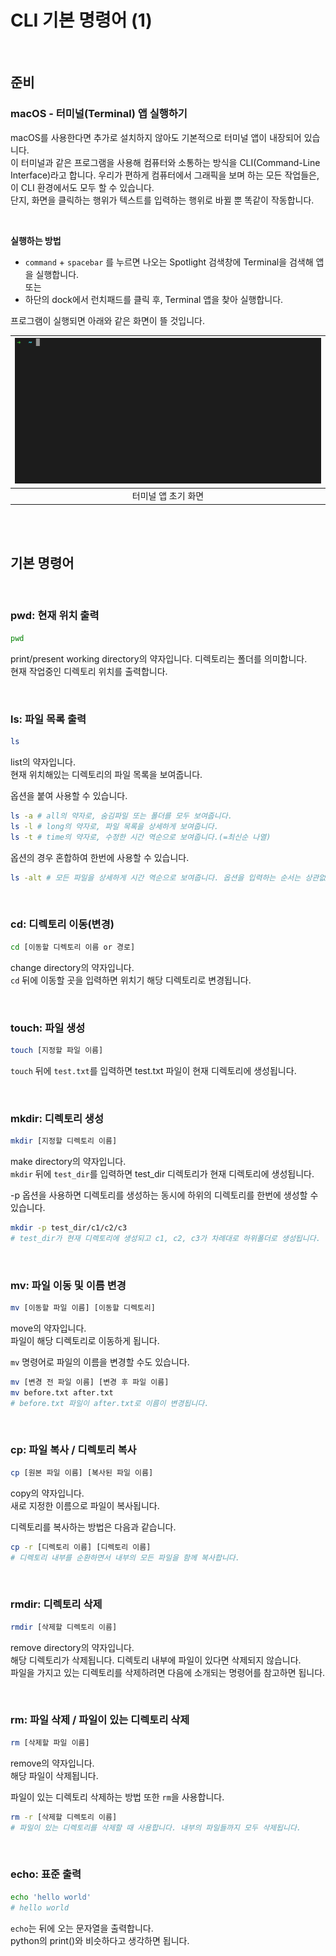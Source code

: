 # CLI 기본 명령어 (1)

<br>

## 준비
### macOS - 터미널(Terminal) 앱 실행하기
macOS를 사용한다면 추가로 설치하지 않아도 기본적으로 터미널 앱이 내장되어 있습니다.  
이 터미널과 같은 프로그램을 사용해 컴퓨터와 소통하는 방식을 CLI(Command-Line Interface)라고 합니다. 우리가 편하게 컴퓨터에서 그래픽을 보며 하는 모든 작업들은, 이 CLI 환경에서도 모두 할 수 있습니다.  
단지, 화면을 클릭하는 행위가 텍스트를 입력하는 행위로 바뀔 뿐 똑같이 작동합니다.

<br>

**실행하는 방법**
- `command` + `spacebar` 를 누르면 나오는 Spotlight 검색창에 Terminal을 검색해 앱을 실행합니다.  
또는
- 하단의 dock에서 런치패드를 클릭 후, Terminal 앱을 찾아 실행합니다.
  
프로그램이 실행되면 아래와 같은 화면이 뜰 것입니다.

|![terminal initial screen](./img/initial.png)|
|:--:|
|터미널 앱 초기 화면|

<br>
<br>

## 기본 명령어

<br>

### pwd: 현재 위치 출력
```bash
pwd
```
print/present working directory의 약자입니다. 디렉토리는 폴더를 의미합니다.  
현재 작업중인 디렉토리 위치를 출력합니다.

<br>

### ls: 파일 목록 출력
```bash
ls
```
list의 약자입니다.  
현재 위치해있는 디렉토리의 파일 목록을 보여줍니다.

옵션을 붙여 사용할 수 있습니다.  
```bash
ls -a # all의 약자로, 숨김파일 또는 폴더를 모두 보여줍니다.
ls -l # long의 약자로, 파일 목록을 상세하게 보여줍니다.
ls -t # time의 약자로, 수정한 시간 역순으로 보여줍니다.(=최신순 나열)
```
옵션의 경우 혼합하여 한번에 사용할 수 있습니다.  
```bash
ls -alt # 모든 파일을 상세하게 시간 역순으로 보여줍니다. 옵션을 입력하는 순서는 상관없습니다.
```

<br>

### cd: 디렉토리 이동(변경)
```bash
cd [이동할 디렉토리 이름 or 경로]
```
change directory의 약자입니다.  
`cd` 뒤에 이동할 곳을 입력하면 위치기 해당 디렉토리로 변경됩니다.

<br>

### touch: 파일 생성
```bash
touch [지정할 파일 이름]
```
`touch` 뒤에 `test.txt`를 입력하면 test.txt 파일이 현재 디렉토리에 생성됩니다.

<br>

### mkdir: 디렉토리 생성
```bash
mkdir [지정할 디렉토리 이름]
```
make directory의 약자입니다.  
`mkdir` 뒤에 `test_dir`를 입력하면 test_dir 디렉토리가 현재 디렉토리에 생성됩니다.

-p 옵션을 사용하면 디렉토리를 생성하는 동시에 하위의 디렉토리를 한번에 생성할 수 있습니다.

```bash
mkdir -p test_dir/c1/c2/c3
# test_dir가 현재 디렉토리에 생성되고 c1, c2, c3가 차례대로 하위폴더로 생성됩니다.
```

<br>

### mv: 파일 이동 및 이름 변경
```bash
mv [이동할 파일 이름] [이동할 디렉토리]
```
move의 약자입니다.  
파일이 해당 디렉토리로 이동하게 됩니다.

`mv` 명령어로 파일의 이름을 변경할 수도 있습니다.
```bash
mv [변경 전 파일 이름] [변경 후 파일 이름]
mv before.txt after.txt
# before.txt 파일이 after.txt로 이름이 변경됩니다.
```

<br>

### cp: 파일 복사 / 디렉토리 복사
```bash
cp [원본 파일 이름] [복사된 파일 이름]
```
copy의 약자입니다.  
새로 지정한 이름으로 파일이 복사됩니다.

디렉토리를 복사하는 방법은 다음과 같습니다.
```bash
cp -r [디렉토리 이름] [디렉토리 이름]
# 디렉토리 내부를 순환하면서 내부의 모든 파일을 함께 복사합니다.
```

<br>

### rmdir: 디렉토리 삭제
```bash
rmdir [삭제할 디렉토리 이름]
```
remove directory의 약자입니다.  
해당 디렉토리가 삭제됩니다. 디렉토리 내부에 파일이 있다면 삭제되지 않습니다.  
파일을 가지고 있는 디렉토리를 삭제하려면 다음에 소개되는 명령어를 참고하면 됩니다.

<br>

### rm: 파일 삭제 / 파일이 있는 디렉토리 삭제
```bash
rm [삭제할 파일 이름]
```
remove의 약자입니다.  
해당 파일이 삭제됩니다.

파일이 있는 디렉토리 삭제하는 방법 또한 `rm`을 사용합니다.
```bash
rm -r [삭제할 디렉토리 이름]
# 파일이 있는 디렉토리를 삭제할 때 사용합니다. 내부의 파일들까지 모두 삭제됩니다.
```

<br>

### echo: 표준 출력
```bash
echo 'hello world'
# hello world
```
`echo`는 뒤에 오는 문자열을 출력합니다.  
python의 print()와 비슷하다고 생각하면 됩니다.